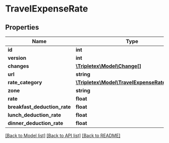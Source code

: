 # TravelExpenseRate

## Properties
Name | Type | Description | Notes
------------ | ------------- | ------------- | -------------
**id** | **int** |  | [optional] 
**version** | **int** |  | [optional] 
**changes** | [**\Tripletex\Model\Change[]**](Change.md) |  | [optional] 
**url** | **string** |  | [optional] 
**rate_category** | [**\Tripletex\Model\TravelExpenseRateCategory**](TravelExpenseRateCategory.md) |  | 
**zone** | **string** |  | 
**rate** | **float** |  | [optional] 
**breakfast_deduction_rate** | **float** |  | [optional] 
**lunch_deduction_rate** | **float** |  | [optional] 
**dinner_deduction_rate** | **float** |  | [optional] 

[[Back to Model list]](../../README.md#documentation-for-models) [[Back to API list]](../../README.md#documentation-for-api-endpoints) [[Back to README]](../../README.md)

